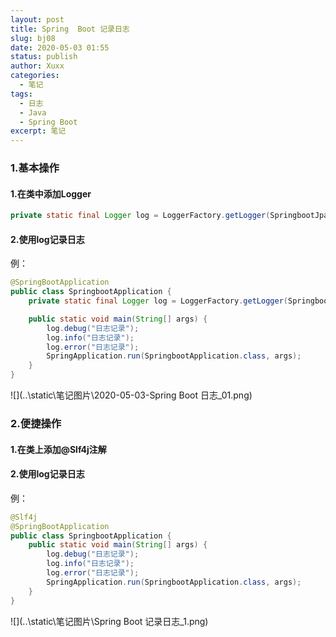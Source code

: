 ```yaml
---
layout: post
title: Spring  Boot 记录日志
slug: bj08
date: 2020-05-03 01:55
status: publish
author: Xuxx
categories: 
  - 笔记
tags: 
  - 日志
  - Java
  - Spring Boot
excerpt: 笔记
---
```

### 1.基本操作

#### 1.在类中添加Logger

```java
private static final Logger log = LoggerFactory.getLogger(SpringbootJpaApplication.class);
```

#### 2.使用log记录日志

例：

```java
@SpringBootApplication
public class SpringbootApplication {
    private static final Logger log = LoggerFactory.getLogger(SpringbootApplication.class);

    public static void main(String[] args) {
        log.debug("日志记录");
        log.info("日志记录");
        log.error("日志记录");
        SpringApplication.run(SpringbootApplication.class, args);
    }
}
```

![](..\static\笔记图片\2020-05-03-Spring  Boot 日志_01.png)

### 2.便捷操作

#### 1.在类上添加@Slf4j注解

#### 2.使用log记录日志

例：

```java
@Slf4j
@SpringBootApplication
public class SpringbootApplication {
    public static void main(String[] args) {
        log.debug("日志记录");
        log.info("日志记录");
        log.error("日志记录");
        SpringApplication.run(SpringbootApplication.class, args);
    }
}
```

![](..\static\笔记图片\Spring  Boot 记录日志_1.png)